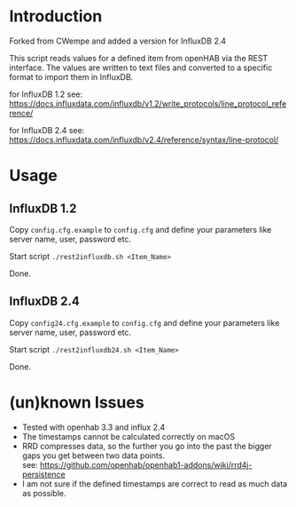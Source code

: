 # Introduction

Forked from CWempe and added a version for InfluxDB 2.4

This script reads values for a defined item from openHAB via the REST interface.
The values are written to text files and converted to a specific format to import them in InfluxDB.

for InfluxDB 1.2 see: https://docs.influxdata.com/influxdb/v1.2/write_protocols/line_protocol_reference/

for InfluxDB 2.4 see: https://docs.influxdata.com/influxdb/v2.4/reference/syntax/line-protocol/

# Usage

## InfluxDB 1.2
Copy `config.cfg.example` to `config.cfg` and define your parameters like server name, user, password etc.

Start script
`./rest2influxdb.sh <Item_Name>`

Done.

## InfluxDB 2.4
Copy `config24.cfg.example` to `config.cfg` and define your parameters like server name, user, password etc.

Start script
`./rest2influxdb24.sh <Item_Name>`

Done.


# (un)known Issues

* Tested with openhab 3.3 and influx 2.4
* The timestamps cannot be calculated correctly on macOS
* RRD compresses data, so the further you go into the past the bigger gaps you get between two data points.  
see: https://github.com/openhab/openhab1-addons/wiki/rrd4j-persistence
* I am not sure if the defined timestamps are correct to read as much data as possible.

